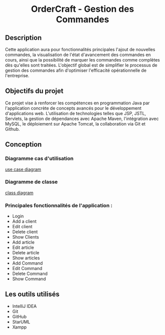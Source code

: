 <h1 align="center">
  OrderCraft - Gestion des Commandes
</h1>

## Description
Cette application aura pour fonctionnalités principales l'ajout de nouvelles commandes, la visualisation de l'état d'avancement des commandes en cours, ainsi que la possibilité de marquer les commandes comme complètes dès qu'elles sont traitées. L'objectif global est de simplifier le processus de gestion des commandes afin d'optimiser l'efficacité opérationnelle de l'entreprise.
## Objectifs du projet
Ce projet vise à renforcer les compétences en programmation Java par l'application concrète de concepts avancés pour le développement d'applications web. L'utilisation de technologies telles que JSP, JSTL, Servlets, la gestion de dépendances avec Apache Maven, l'intégration avec MySQL, le déploiement sur Apache Tomcat, la collaboration via Git et Github.

## Conception
### Diagramme cas d'utilisation
[use case diagram](imgs/Use_Case_Diagram.png)
### Diagramme de classe
[class diagram](imgs/class_diagram.png)
### Principales fonctionnalités de l'application :
- Login
- Add a client
- Edit client
- Delete client
- Show Clients
- Add article
- Edit article
- Delete article
- Show articles
- Add Command
- Edit Command
- Delete Command
- Show Command


## Les outils utilisés <a name = "outils-utilisés"></a>
- IntelliJ IDEA
- Git
- GitHub
- StarUML
- Xampp

